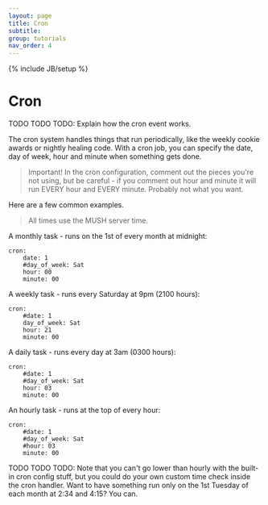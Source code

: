 ```yaml
---
layout: page
title: Cron
subtitle: 
group: tutorials
nav_order: 4
---
```

{% include JB/setup %}

# Cron

TODO TODO TODO:  Explain how the cron event works.


The cron system handles things that run periodically, like the weekly cookie awards or nightly healing code.  With a cron job, you can specify the date, day of week, hour and minute when something gets done.  

> Important!  In the cron configuration, comment out the pieces you're not using, but be careful - if you comment out hour and minute it will run EVERY hour and EVERY minute.  Probably not what you want.

Here are a few common examples.  

> All times use the MUSH server time.

A monthly task - runs on the 1st of every month at midnight:

    cron:
        date: 1
        #day_of_week: Sat
        hour: 00
        minute: 00

A weekly task - runs every Saturday at 9pm (2100 hours):

    cron:
        #date: 1
        day_of_week: Sat
        hour: 21
        minute: 00

A daily task - runs every day at 3am (0300 hours):

    cron:
        #date: 1
        #day_of_week: Sat
        hour: 03
        minute: 00

An hourly task - runs at the top of every hour:

    cron:
        #date: 1
        #day_of_week: Sat
        #hour: 03
        minute: 00
        
TODO TODO TODO:   Note that you can't go lower than hourly with the built-in cron config stuff, but you could do your own custom time check inside the cron handler.  Want to have something run only on the 1st Tuesday of each month at 2:34 and 4:15?  You can.